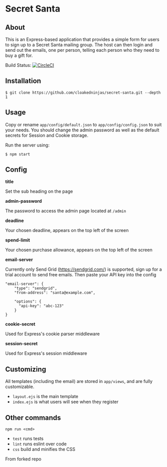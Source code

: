 # Secret Santa

## About

This is an Express-based application that provides a simple form for users to sign up to a Secret Santa mailing group.
The host can then login and send out the emails, one per person, telling each person who they need to buy a gift for.

Build Status: [![CircleCI](https://circleci.com/gh/cloakedninjas/secret-santa/tree/master.svg?style=shield)](https://circleci.com/gh/cloakedninjas/secret-santa/tree/master)

## Installation

`$ git clone https://github.com/cloakedninjas/secret-santa.git --depth 1`

## Usage

Copy or rename `app/config/default.json` to `app/config/config.json` to suit your needs. You should change the
admin password as well as the default secrets for Session and Cookie storage.

Run the server using:

`$ npm start`

## Config

**title**

Set the sub heading on the page

**admin-password**

The password to access the admin page located at `/admin`

**deadline**

Your chosen deadline, appears on the top left of the screen

**spend-limit**

Your chosen purchase allowance, appears on the top left of the screen

**email-server**

Currently only Send Grid (https://sendgrid.com/) is supported, sign up for a trial account to send free emails.
Then paste your API key into the config

```
"email-server": {
    "type": "sendgrid",
    "from-address": "santa@example.com",
    
    "options": {
      "api-key": "abc-123"
    }
}
```

**cookie-secret**

Used for Express's cookie parser middleware

**session-secret**

Used for Express's session middleware

## Customizing

All templates (including the email) are stored in `app/views`, and are fully customizable.

- `layout.ejs` is the main template
- `index.ejs` is what users will see when they register

## Other commands

`npm run <cmd>`
- `test` runs tests
- `lint` runs eslint over code
- `css` build and minifies the CSS


From forked repo